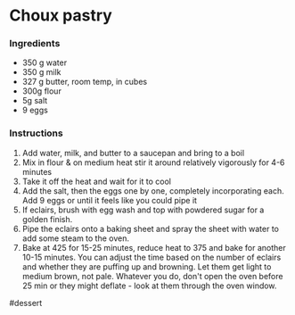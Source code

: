 # Choux pastry
### Ingredients
* 350 g water
* 350 g milk
* 327 g butter, room temp, in cubes
* 300g flour
* 5g salt
* 9 eggs

### Instructions
1. Add water, milk, and butter to a saucepan and bring to a boil
2. Mix in flour & on medium heat stir it around relatively vigorously for 4-6 minutes
3. Take it off the heat and wait for it to cool
4. Add the salt, then the eggs one by one, completely incorporating each. Add 9 eggs or until it feels like you could pipe it
5. If eclairs, brush with egg wash and top with powdered sugar for a golden finish.
6. Pipe the eclairs onto a baking sheet and spray the sheet with water to add some steam to the oven.
6. Bake at 425 for 15-25 minutes, reduce heat to 375 and bake for another 10-15 minutes. You can adjust the time based on the number of eclairs and whether they are puffing up and browning. Let them get light to medium brown, not pale. Whatever you do, don't open the oven before 25 min or they might deflate - look at them through the oven window.

#dessert
